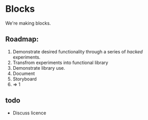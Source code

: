 # Blocks

We're making blocks.

## Roadmap:

1. Demonstrate desired functionality through a series of *hacked* experiments.
2. Transfrom experiments into functional library
  1. Demonstrate library use.
  2. Document 
  3. Storyboard
3.  => 1


## todo

- Discuss licence

